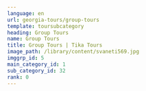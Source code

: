 ```yaml
---
language: en
url: georgia-tours/group-tours
template: toursubcategory
heading: Group Tours
name: Group Tours
title: Group Tours | Tika Tours
image_path: /library/content/svaneti569.jpg
imggrp_id: 5
main_category_id: 1
sub_category_id: 32
rank: 0
---
```

<div class="row content-row"><!-- 2228 (0)-->

</div>
